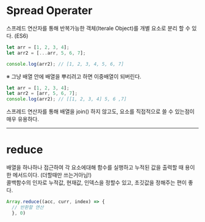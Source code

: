 # Spread Operater

스프레드 연산자를 통해 반복가능한 객체(Iterale Object)를 개별 요소로 분리 할 수 있다. (ES6)
```javascript
let arr = [1, 2, 3, 4];
let arr2 = [...arr, 5, 6, 7];

console.log(arr2); // [1, 2, 3, 4, 5, 6, 7]
```

※ 그냥 배열 안에 배열을 뿌리려고 하면 이중배열이 되버린다.

```javascript
let arr = [1, 2, 3, 4];
let arr2 = [arr, 5, 6, 7];
console.log(arr2); // [[1, 2, 3, 4] 5, 6 ,7]
```

스프레드 연산자를 통해 배열을 join() 하지 않고도, 요소를 직접적으로 쓸 수 있는점이 매우 유용하다.<br>
***
# reduce

배열을 하나하나 접근하여 각 요소에대해 함수를 실행하고 누적된 값을 출력할 때 용이한 메서드이다. (더할때만 쓰는거아님!)<br>
콜백함수의 인자로 누적값, 현재값, 인덱스을 정할수 있고, 초깃값을 정해주는 편이 좋다.<br>

```javascript
Array.reduce((acc, curr, index) => {
  // 반환할 연산
  }, 0)
```

